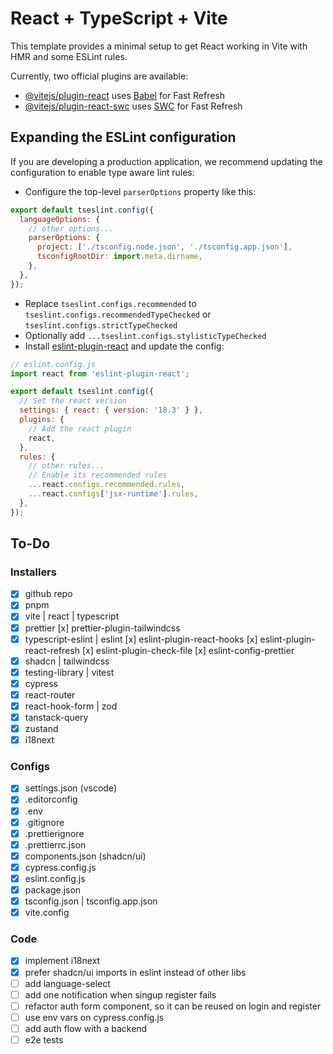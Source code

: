 # React + TypeScript + Vite

This template provides a minimal setup to get React working in Vite with HMR and some ESLint rules.

Currently, two official plugins are available:

- [@vitejs/plugin-react](https://github.com/vitejs/vite-plugin-react/blob/main/packages/plugin-react/README.md) uses [Babel](https://babeljs.io/) for Fast Refresh
- [@vitejs/plugin-react-swc](https://github.com/vitejs/vite-plugin-react-swc) uses [SWC](https://swc.rs/) for Fast Refresh

## Expanding the ESLint configuration

If you are developing a production application, we recommend updating the configuration to enable type aware lint rules:

- Configure the top-level `parserOptions` property like this:

```js
export default tseslint.config({
  languageOptions: {
    // other options...
    parserOptions: {
      project: ['./tsconfig.node.json', './tsconfig.app.json'],
      tsconfigRootDir: import.meta.dirname,
    },
  },
});
```

- Replace `tseslint.configs.recommended` to `tseslint.configs.recommendedTypeChecked` or `tseslint.configs.strictTypeChecked`
- Optionally add `...tseslint.configs.stylisticTypeChecked`
- Install [eslint-plugin-react](https://github.com/jsx-eslint/eslint-plugin-react) and update the config:

```js
// eslint.config.js
import react from 'eslint-plugin-react';

export default tseslint.config({
  // Set the react version
  settings: { react: { version: '18.3' } },
  plugins: {
    // Add the react plugin
    react,
  },
  rules: {
    // other rules...
    // Enable its recommended rules
    ...react.configs.recommended.rules,
    ...react.configs['jsx-runtime'].rules,
  },
});
```

## To-Do

### Installers

- [x] github repo
- [x] pnpm
- [x] vite | react | typescript
- [x] prettier
      [x] prettier-plugin-tailwindcss
- [x] typescript-eslint | eslint
      [x] eslint-plugin-react-hooks
      [x] eslint-plugin-react-refresh
      [x] eslint-plugin-check-file
      [x] eslint-config-prettier
- [x] shadcn | tailwindcss
- [x] testing-library | vitest
- [x] cypress
- [x] react-router
- [x] react-hook-form | zod
- [x] tanstack-query
- [x] zustand
- [x] i18next

### Configs

- [x] settings.json (vscode)
- [x] .editorconfig
- [x] .env
- [x] .gitignore
- [x] .prettierignore
- [x] .prettierrc.json
- [x] components.json (shadcn/ui)
- [x] cypress.config.js
- [x] eslint.config.js
- [x] package.json
- [x] tsconfig.json | tsconfig.app.json
- [x] vite.config

### Code

- [x] implement i18next
- [x] prefer shadcn/ui imports in eslint instead of other libs
- [ ] add language-select
- [ ] add one notification when singup register fails
- [ ] refactor auth form component, so it can be reused on login and register
- [ ] use env vars on cypress.config.js
- [ ] add auth flow with a backend
- [ ] e2e tests
